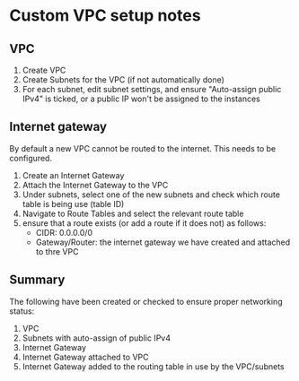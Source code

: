 # Custom VPC setup notes

## VPC

1. Create VPC
2. Create Subnets for the VPC (if not automatically done)
3. For each subnet, edit subnet settings, and ensure "Auto-assign public IPv4" is ticked, or a public IP won't be assigned to the instances

## Internet gateway

By default a new VPC cannot be routed to the internet. This needs to be configured.

1. Create an Internet Gateway
2. Attach the Internet Gateway to the VPC
3. Under subnets, select one of the new subnets and check which route table is being use (table ID)
4. Navigate to Route Tables and select the relevant route table
5. ensure that a route exists (or add a route if it does not) as follows:
   * CIDR: 0.0.0.0/0
   * Gateway/Router: the internet gateway we have created and attached to thre VPC

## Summary

The following have been created or checked to ensure proper networking status:
1. VPC
2. Subnets with auto-assign of public IPv4
3. Internet Gateway
4. Internet Gateway attached to VPC
5. Internet Gateway added to the routing table in use by the VPC/subnets
